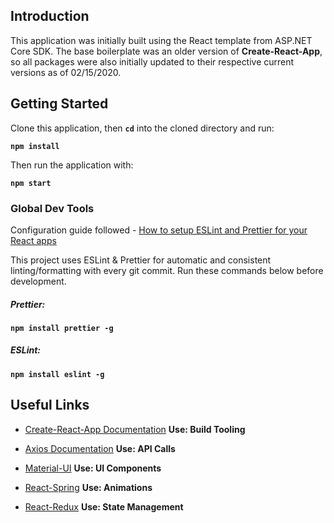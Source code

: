 ## Introduction

This application was initially built using the React template from ASP.NET Core SDK. The base boilerplate was an older version of **Create-React-App**, so all packages were also initially updated to their respective current versions as of 02/15/2020.

## Getting Started

Clone this application, then **`cd`** into the cloned directory and run:

**`npm install`**

Then run the application with:

**`npm start`**

### Global Dev Tools

Configuration guide followed - [How to setup ESLint and Prettier for your React apps](https://thomlom.dev/setup-eslint-prettier-react/)

This project uses ESLint & Prettier for automatic and consistent linting/formatting with every git commit. Run these commands below before development.

##### Prettier:

**`npm install prettier -g`**

##### ESLint:

**`npm install eslint -g`**

## Useful Links

-   [Create-React-App Documentation](https://create-react-app.dev/docs/getting-started/)
    **Use: Build Tooling**

-   [Axios Documentation](https://github.com/axios/axios)
    **Use: API Calls**

-   [Material-UI](https://material-ui.com//)
    **Use: UI Components**

-   [React-Spring](https://www.react-spring.io/)
    **Use: Animations**

-   [React-Redux](https://react-redux.js.org/using-react-redux/connect-mapstate)
    **Use: State Management**
